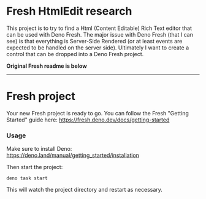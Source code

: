 # Fresh HtmlEdit research
This project is to try to find a Html (Content Editable) Rich Text editor that can be used with Deno Fresh. The major issue with Deno Fresh (that I can see) is that everything is Server-Side Rendered (or at least events are expected to be handled on the server side). Ultimately I want to create a control that can be dropped into a Deno Fresh project. 

**Original Fresh readme is below**

---
# Fresh project

Your new Fresh project is ready to go. You can follow the Fresh "Getting
Started" guide here: https://fresh.deno.dev/docs/getting-started

### Usage

Make sure to install Deno: https://deno.land/manual/getting_started/installation

Then start the project:

```
deno task start
```

This will watch the project directory and restart as necessary.
